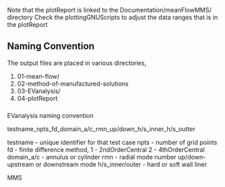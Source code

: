 Note that the plotReport is linked to the Documentation/meanFlowMMS/ directory
Check the plottingGNUScripts to adjust the data ranges that is in the plotReport

## Naming Convention

The output files are placed in various directories,

1. 01-mean-flow/
2. 02-method-of-manufactured-solutions
3. 03-EVanalysis/
4. 04-plotReport


### 
EVanalysis naming convention

testname_npts_fd_domain_a/c_rmn_up/down_h/s_inner_h/s_outter

testname - unique identifier for that test case 
npts - number of grid points
fd - finite difference method, 1 - 2ndOrderCentral 2 - 4thOrderCentral
domain_a/c - annulus or cylinder
rmn - radial mode number 
up/down- upstream or downstream mode
h/s_inner/outer - hard or soft wall liner

MMS 
